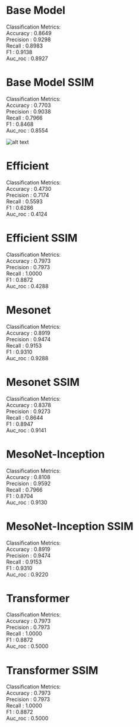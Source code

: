 # Base Model
Classification Metrics:<br>
Accuracy  : 0.8649<br>
Precision : 0.9298<br>
Recall    : 0.8983<br>
F1        : 0.9138<br>
Auc_roc   : 0.8927


# Base Model SSIM
Classification Metrics:<br>
Accuracy  : 0.7703<br>
Precision : 0.9038<br>
Recall    : 0.7966<br>
F1        : 0.8468<br>
Auc_roc   : 0.8554

![alt text](base:model_SSIM.png)

# Efficient
Classification Metrics:<br>
Accuracy  : 0.4730<br>
Precision : 0.7174<br>
Recall    : 0.5593<br>
F1        : 0.6286<br>
Auc_roc   : 0.4124


# Efficient SSIM
Classification Metrics:<br>
Accuracy  : 0.7973<br>
Precision : 0.7973<br>
Recall    : 1.0000<br>
F1        : 0.8872<br>
Auc_roc   : 0.4288

# Mesonet
Classification Metrics:<br>
Accuracy  : 0.8919<br>
Precision : 0.9474<br>
Recall    : 0.9153<br>
F1        : 0.9310<br>
Auc_roc   : 0.9288

# Mesonet SSIM
Classification Metrics:<br>
Accuracy  : 0.8378<br>
Precision : 0.9273<br>
Recall    : 0.8644<br>
F1        : 0.8947<br>
Auc_roc   : 0.9141

# MesoNet-Inception
Classification Metrics:<br>
Accuracy  : 0.8108<br>
Precision : 0.9592<br>
Recall    : 0.7966<br>
F1        : 0.8704<br>
Auc_roc   : 0.9130

# MesoNet-Inception SSIM
Classification Metrics:<br>
Accuracy  : 0.8919<br>
Precision : 0.9474<br>
Recall    : 0.9153<br>
F1        : 0.9310<br>
Auc_roc   : 0.9220

# Transformer
Classification Metrics:<br>
Accuracy  : 0.7973<br>
Precision : 0.7973<br>
Recall    : 1.0000<br>
F1        : 0.8872<br>
Auc_roc   : 0.5000<br>

# Transformer SSIM
Classification Metrics:<br>
Accuracy  : 0.7973<br>
Precision : 0.7973<br>
Recall    : 1.0000<br>
F1        : 0.8872<br>
Auc_roc   : 0.5000<br>

